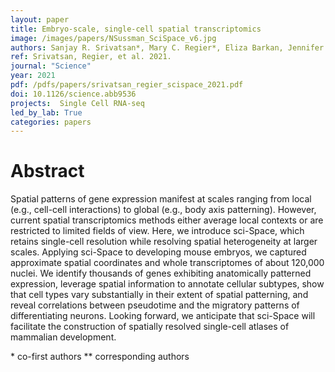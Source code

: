 ```yaml
---
layout: paper
title: Embryo-scale, single-cell spatial transcriptomics
image: /images/papers/NSussman_SciSpace_v6.jpg
authors: Sanjay R. Srivatsan*, Mary C. Regier*, Eliza Barkan, Jennifer M. Franks, Jonathan S. Packer, Parker Grosjean, Madeleine Duran, Sarah Saxton, Jon J Ladd, Malte Spielmann, Carlos Lois, Paul D. Lampe, Jay Shendure**, Kelly R. Stevens**, Cole Trapnell**
ref: Srivatsan, Regier, et al. 2021.
journal: "Science"
year: 2021
pdf: /pdfs/papers/srivatsan_regier_scispace_2021.pdf
doi: 10.1126/science.abb9536
projects:  Single Cell RNA-seq
led_by_lab: True
categories: papers
---
```


# Abstract

Spatial patterns of gene expression manifest at scales ranging from local (e.g., cell-cell interactions) to global (e.g., body axis patterning). However, current spatial transcriptomics methods either average local contexts or are restricted to limited fields of view. Here, we introduce sci-Space, which retains single-cell resolution while resolving spatial heterogeneity at larger scales. Applying sci-Space to developing mouse embryos, we captured approximate spatial coordinates and whole transcriptomes of about 120,000 nuclei. We identify thousands of genes exhibiting anatomically patterned expression, leverage spatial information to annotate cellular subtypes, show that cell types vary substantially in their extent of spatial patterning, and reveal correlations between pseudotime and the migratory patterns of differentiating neurons. Looking forward, we anticipate that sci-Space will facilitate the construction of spatially resolved single-cell atlases of mammalian development.

\* co-first authors
\*\* corresponding authors
